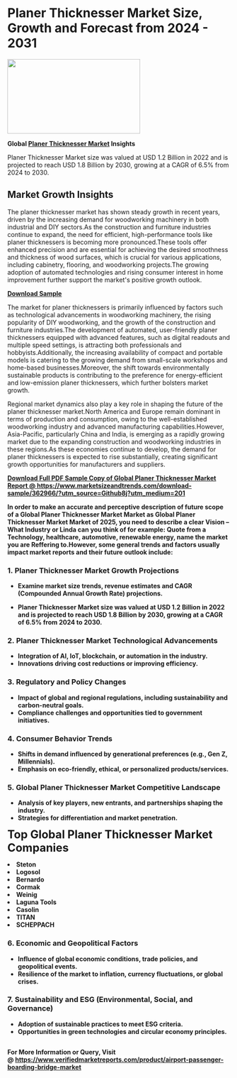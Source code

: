 <H1>Planer Thicknesser Market Size, Growth and Forecast from 2024 - 2031</H1><img class="aligncenter size-medium wp-image-584254" src="https://thirdeyenews.in/wp-content/uploads/2024/09/Global-Market-Research-300x168.jpeg" alt="" width="300" height="168" /><p><strong>Global&nbsp;<a href="https://www.marketsizeandtrends.com/download-sample/362966/?utm_source=Github8j?utm_medium=201">Planer Thicknesser Market</a> Insights</strong></p><p>Planer Thicknesser Market size was valued at USD 1.2 Billion in 2022 and is projected to reach USD 1.8 Billion by 2030, growing at a CAGR of 6.5% from 2024 to 2030.</p><p><h2>Market Growth Insights</h2> <p>The planer thicknesser market has shown steady growth in recent years, driven by the increasing demand for woodworking machinery in both industrial and DIY sectors.As the construction and furniture industries continue to expand, the need for efficient, high-performance tools like planer thicknessers is becoming more pronounced.These tools offer enhanced precision and are essential for achieving the desired smoothness and thickness of wood surfaces, which is crucial for various applications, including cabinetry, flooring, and woodworking projects.The growing adoption of automated technologies and rising consumer interest in home improvement further support the market's positive growth outlook.</p> <p><strong><a href="#">Download Sample</a></strong></p> <p>The market for planer thicknessers is primarily influenced by factors such as technological advancements in woodworking machinery, the rising popularity of DIY woodworking, and the growth of the construction and furniture industries.The development of automated, user-friendly planer thicknessers equipped with advanced features, such as digital readouts and multiple speed settings, is attracting both professionals and hobbyists.Additionally, the increasing availability of compact and portable models is catering to the growing demand from small-scale workshops and home-based businesses.Moreover, the shift towards environmentally sustainable products is contributing to the preference for energy-efficient and low-emission planer thicknessers, which further bolsters market growth.</p> <p>Regional market dynamics also play a key role in shaping the future of the planer thicknesser market.North America and Europe remain dominant in terms of production and consumption, owing to the well-established woodworking industry and advanced manufacturing capabilities.However, Asia-Pacific, particularly China and India, is emerging as a rapidly growing market due to the expanding construction and woodworking industries in these regions.As these economies continue to develop, the demand for planer thicknessers is expected to rise substantially, creating significant growth opportunities for manufacturers and suppliers.</p> <p><strong><a href="#"></p><p><span class=""><strong>Download Full PDF Sample Copy of Global Planer Thicknesser Market Report</strong> @ <a href="https://www.marketsizeandtrends.com/download-sample/362966/?utm_source=Github8j?utm_medium=201" target="_blank">https://www.marketsizeandtrends.com/download-sample/362966/?utm_source=Github8j?utm_medium=201</a></span></p><p>In order to make an accurate and perceptive description of future scope of a Global&nbsp;Planer Thicknesser Market Market as Global&nbsp;Planer Thicknesser Market Market of 2025, you need to describe a clear Vision &ndash; What Industry or Linda can you think of for example: Quote from a Technology, healthcare, automotive, renewable energy, name the market you are Reffering to.However, some general trends and factors usually impact market reports and their future outlook include:</p><h3>1.&nbsp;<strong>Planer Thicknesser Market Growth Projections</strong></h3><ul><li>Examine market size trends, revenue estimates and CAGR (Compounded Annual Growth Rate) projections.</li><li><p>Planer Thicknesser Market size was valued at USD 1.2 Billion in 2022 and is projected to reach USD 1.8 Billion by 2030, growing at a CAGR of 6.5% from 2024 to 2030.</p></li></ul><h3>2.&nbsp;<strong>Planer Thicknesser Market Technological Advancements</strong></h3><ul><li>Integration of AI, IoT, blockchain, or automation in the industry.</li><li>Innovations driving cost reductions or improving efficiency.</li></ul><h3>3.&nbsp;<strong>Regulatory and Policy Changes</strong></h3><ul><li>Impact of global and regional regulations, including sustainability and carbon-neutral goals.</li><li>Compliance challenges and opportunities tied to government initiatives.</li></ul><h3>4.&nbsp;<strong>Consumer Behavior Trends</strong></h3><ul><li>Shifts in demand influenced by generational preferences (e.g., Gen Z, Millennials).</li><li>Emphasis on eco-friendly, ethical, or personalized products/services.</li></ul><h3>5.&nbsp;<strong>Global Planer Thicknesser Market Competitive Landscape</strong></h3><ul><li>Analysis of key players, new entrants, and partnerships shaping the industry.</li><li>Strategies for differentiation and market penetration.</li></ul><p data-pm-slice="1 1 []"><span style="color: inherit; font-family: inherit; font-size: 25px;">Top Global Planer Thicknesser Market Companies</span></p><div class="" data-test-id=""><p><li>Steton</li><li> Logosol</li><li> Bernardo</li><li> Cormak</li><li> Weinig</li><li> Laguna Tools</li><li> Casolin</li><li> TITAN</li><li> SCHEPPACH</li></p></div><h3>6.&nbsp;<strong>Economic and Geopolitical Factors</strong></h3><ul><li>Influence of global economic conditions, trade policies, and geopolitical events.</li><li>Resilience of the market to inflation, currency fluctuations, or global crises.</li></ul><h3>7.&nbsp;<strong>Sustainability and ESG (Environmental, Social, and Governance)</strong></h3><ul><li>Adoption of sustainable practices to meet ESG criteria.</li><li>Opportunities in green technologies and circular economy principles.</li></ul><h2><strong style="font-size: 14px;">For More Information or Query, Visit @&nbsp;</strong><a style="background-color: #ffffff; font-size: 14px;" href="https://www.marketsizeandtrends.com/report/planer-thicknesser-market/" target="_blank">https://www.verifiedmarketreports.com/product/airport-passenger-boarding-bridge-market</a></h2>